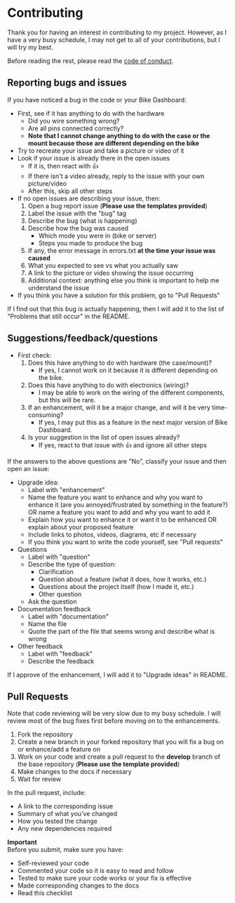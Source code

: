 # Contributing

Thank you for having an interest in contributing to my project. However, as I have a very busy schedule, I may not get to all of your contributions, but I will try my best. 

Before reading the rest, please read the [code of conduct](CODE_OF_CONDUCT.md). 

## Reporting bugs and issues

If you have noticed a bug in the code or your Bike Dashboard:  

- First, see if it has anything to do with the hardware
    - Did you wire something wrong?
    - Are all pins connected correctly?
    - **Note that I cannot change anything to do with the case or the mount because those are different depending on the bike**
- Try to recreate your issue and take a picture or video of it
- Look if your issue is already there in the open issues
    - If it is, then react with 👍
    - If there isn't a video already, reply to the issue with your own picture/video
    - After this, skip all other steps
- If no open issues are describing your issue, then:  
    1. Open a bug report issue (**Please use the templates provided**)
    2. Label the issue with the "bug" tag
    3. Describe the bug (what is happening)
    4. Describe how the bug was caused
        - Which mode you were in (bike or server)
        - Steps you made to produce the bug
    5. If any, the error message in errors.txt **at the time your issue was caused**
    6. What you expected to see vs what you actually saw
    7. A link to the picture or video showing the issue occurring
    8. Additional context: anything else you think is important to help me understand the issue
- If you think you have a solution for this problem, go to "Pull Requests"

If I find out that this bug is actually happening, then I will add it to the list of "Problems that still occur" in the README. 

## Suggestions/feedback/questions

- First check:  
    1. Does this have anything to do with hardware (the case/mount)?
        - If yes, I cannot work on it because it is different depending on the bike.
    2. Does this have anything to do with electronics (wiring)?
        - I may be able to work on the wiring of the different components, but this will be rare.
    3. If an enhancement, will it be a major change, and will it be very time-consuming?
        - If yes, I may put this as a feature in the next major version of Bike Dashboard. 
    4. Is your suggestion in the list of open issues already? 
        - If yes, react to that issue with 👍 and ignore all other steps

If the answers to the above questions are "No", classify your issue and then open an issue:

- Upgrade idea:
    - Label with "enhancement"
    - Name the feature you want to enhance and why you want to enhance it (are you annoyed/frustrated by something in the feature?) OR name a feature you want to add and why you want to add it
    - Explain how you want to enhance it or want it to be enhanced OR explain about your proposed feature
    - Include links to photos, videos, diagrams, etc if necessary
    - If you think you want to write the code yourself, see "Pull requests"
- Questions
    - Label with "question"
    - Describe the type of question:
        - Clarification
        - Question about a feature (what it does, how it works, etc.)
        - Questions about the project itself (how I made it, etc.)
        - Other question
    - Ask the question
- Documentation feedback
    - Label with "documentation"
    - Name the file
    - Quote the part of the file that seems wrong and describe what is wrong
- Other feedback
    - Label with "feedback"
    - Describe the feedback

If I approve of the enhancement, I will add it to "Upgrade ideas" in README.

## Pull Requests

Note that code reviewing will be very slow due to my busy schedule. I will review most of the bug fixes first before moving on to the enhancements. 

1. Fork the repository
2. Create a new branch in your forked repository that you will fix a bug on or enhance/add a feature on
3. Work on your code and create a pull request to the **develop** branch of the base repository (**Please use the template provided**)
4. Make changes to the docs if necessary
5. Wait for review

In the pull request, include:
- A link to the corresponding issue
- Summary of what you've changed
- How you tested the change
- Any new dependencies required

**Important**  
Before you submit, make sure you have:
- Self-reviewed your code
- Commented your code so it is easy to read and follow
- Tested to make sure your code works or your fix is effective
- Made corresponding changes to the docs
- Read this checklist
